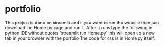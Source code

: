 # portfolio
This project is done on streamlit and if you want to run the website then just download the Home.py page and run it. After it runs type the following in python IDE without quotes
'streamlit run Home.py'
this will open up a new tab in your browser with the porfolio
The code for css is in Home.py itself.
